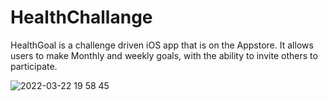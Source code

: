 # HealthChallange

HealthGoal is a challenge driven iOS app that is on the Appstore. It allows users to make Monthly and weekly goals, with the ability to invite others to participate. 


![2022-03-22 19 58 45](https://user-images.githubusercontent.com/6366030/159615463-0692ba94-d5bb-4f1c-8805-ca42f05acb60.gif)

